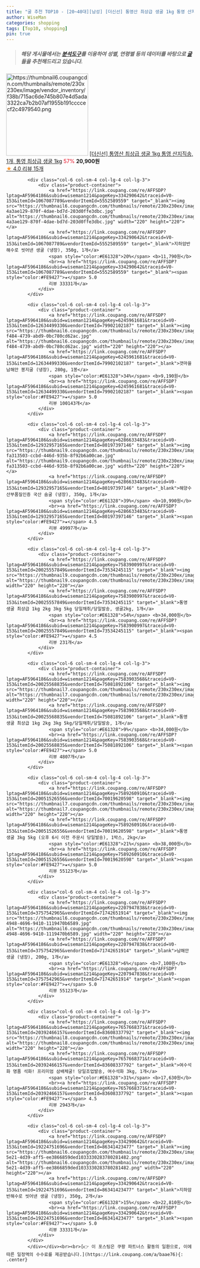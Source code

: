 ```yaml
---
title: "굴 추천 TOP10 - [20~40대][남성] [더신선] 통영산 최상급 생굴 1kg 통영 산지직송, 1개, 통영 최상급 생굴 1kg"
author: WiseMan
categories: shopping
tags: [Top10, shopping]
pin: true
---
```


> ##### 해당 게시물에서는 [**분석도구**](https://itemscout.io/)를 이용하여 **성별**, **연령별** 등의 데이터를 바탕으로 [**굴**](https://link.coupang.com/a/baae76)들을 추천해드리고 있습니다.
<div class="container"><div class="row">
            <div class="col-6 col-sm-4 col-lg-4 col-lg-3">
                <div class="product-container">
                    <a href="https://link.coupang.com/re/AFFSDP?lptag=AF5964186&subid=wiseman1214&pageKey=7737261462&traceid=V0-153&itemId=20807311598&vendorItemId=87876352458" target="_blank"><img src="https://thumbnail6.coupangcdn.com/thumbnails/remote/230x230ex/image/vendor_inventory/f38b/715ac6de745b807e4d5ada3322ca7b2b07af1955b191ccccecf2c4979540.png" alt="https://thumbnail6.coupangcdn.com/thumbnails/remote/230x230ex/image/vendor_inventory/f38b/715ac6de745b807e4d5ada3322ca7b2b07af1955b191ccccecf2c4979540.png" width="220" height="220"></a>
                    <a href="https://link.coupang.com/re/AFFSDP?lptag=AF5964186&subid=wiseman1214&pageKey=7737261462&traceid=V0-153&itemId=20807311598&vendorItemId=87876352458" target="_blank">[더신선] 통영산 최상급 생굴 1kg 통영 산지직송, 1개, 통영 최상급 생굴 1kg</a>
                    <span style="color:#E61328">57%</span> <b>20,900원</b>
                    <br><a href="https://link.coupang.com/re/AFFSDP?lptag=AF5964186&subid=wiseman1214&pageKey=7737261462&traceid=V0-153&itemId=20807311598&vendorItemId=87876352458" target="_blank"><span style="color:#FE9427">★</span> 4.0
                    리뷰 15개</a>
                </div>
            </div>
            
            <div class="col-6 col-sm-4 col-lg-4 col-lg-3">
                <div class="product-container">
                    <a href="https://link.coupang.com/re/AFFSDP?lptag=AF5964186&subid=wiseman1214&pageKey=334290642&traceid=V0-153&itemId=1067087789&vendorItemId=5552589559" target="_blank"><img src="https://thumbnail6.coupangcdn.com/thumbnails/remote/230x230ex/image/retail/images/1148554632180587-4a3ae129-870f-4dae-bd7d-203d0ffe3dbc.jpg" alt="https://thumbnail6.coupangcdn.com/thumbnails/remote/230x230ex/image/retail/images/1148554632180587-4a3ae129-870f-4dae-bd7d-203d0ffe3dbc.jpg" width="220" height="220"></a>
                    <a href="https://link.coupang.com/re/AFFSDP?lptag=AF5964186&subid=wiseman1214&pageKey=334290642&traceid=V0-153&itemId=1067087789&vendorItemId=5552589559" target="_blank">지하암반해수로 씻어낸 생굴 (냉장), 350g, 1개</a>
                    <span style="color:#E61328">20%</span> <b>11,790원</b>
                    <br><a href="https://link.coupang.com/re/AFFSDP?lptag=AF5964186&subid=wiseman1214&pageKey=334290642&traceid=V0-153&itemId=1067087789&vendorItemId=5552589559" target="_blank"><span style="color:#FE9427">★</span> 5.0
                    리뷰 33331개</a>
                </div>
            </div>
            
            <div class="col-6 col-sm-4 col-lg-4 col-lg-3">
                <div class="product-container">
                    <a href="https://link.coupang.com/re/AFFSDP?lptag=AF5964186&subid=wiseman1214&pageKey=6245961681&traceid=V0-153&itemId=12634499330&vendorItemId=79902102187" target="_blank"><img src="https://thumbnail6.coupangcdn.com/thumbnails/remote/230x230ex/image/retail/images/2021/12/20/18/4/91507543-f484-4739-abd9-0bc780cd62ac.jpg" alt="https://thumbnail6.coupangcdn.com/thumbnails/remote/230x230ex/image/retail/images/2021/12/20/18/4/91507543-f484-4739-abd9-0bc780cd62ac.jpg" width="220" height="220"></a>
                    <a href="https://link.coupang.com/re/AFFSDP?lptag=AF5964186&subid=wiseman1214&pageKey=6245961681&traceid=V0-153&itemId=12634499330&vendorItemId=79902102187" target="_blank">갯마을 남해안 봉지굴 (냉장), 280g, 1봉</a>
                    <span style="color:#E61328">34%</span> <b>9,190원</b>
                    <br><a href="https://link.coupang.com/re/AFFSDP?lptag=AF5964186&subid=wiseman1214&pageKey=6245961681&traceid=V0-153&itemId=12634499330&vendorItemId=79902102187" target="_blank"><span style="color:#FE9427">★</span> 5.0
                    리뷰 100143개</a>
                </div>
            </div>
            
            <div class="col-6 col-sm-4 col-lg-4 col-lg-3">
                <div class="product-container">
                    <a href="https://link.coupang.com/re/AFFSDP?lptag=AF5964186&subid=wiseman1214&pageKey=6286633483&traceid=V0-153&itemId=12932957165&vendorItemId=80197397146" target="_blank"><img src="https://thumbnail9.coupangcdn.com/thumbnails/remote/230x230ex/image/retail/images/575389753688611-fa313503-ccbd-446d-935b-8f92b6a00cae.jpg" alt="https://thumbnail9.coupangcdn.com/thumbnails/remote/230x230ex/image/retail/images/575389753688611-fa313503-ccbd-446d-935b-8f92b6a00cae.jpg" width="220" height="220"></a>
                    <a href="https://link.coupang.com/re/AFFSDP?lptag=AF5964186&subid=wiseman1214&pageKey=6286633483&traceid=V0-153&itemId=12932957165&vendorItemId=80197397146" target="_blank">해양수산부품질인증 국산 숨굴 (냉장), 350g, 1개</a>
                    <span style="color:#E61328">39%</span> <b>10,990원</b>
                    <br><a href="https://link.coupang.com/re/AFFSDP?lptag=AF5964186&subid=wiseman1214&pageKey=6286633483&traceid=V0-153&itemId=12932957165&vendorItemId=80197397146" target="_blank"><span style="color:#FE9427">★</span> 4.5
                    리뷰 49997개</a>
                </div>
            </div>
            
            <div class="col-6 col-sm-4 col-lg-4 col-lg-3">
                <div class="product-container">
                    <a href="https://link.coupang.com/re/AFFSDP?lptag=AF5964186&subid=wiseman1214&pageKey=7583900997&traceid=V0-153&itemId=20025557849&vendorItemId=73534245115" target="_blank"><img src="https://thumbnail9.coupangcdn.com/thumbnails/remote/230x230ex/image/vendor_inventory/b000/14b545e3dff9dd742c719feaff3ee222a7d72bcc40971bbdf66351abfd12.jpg" alt="https://thumbnail9.coupangcdn.com/thumbnails/remote/230x230ex/image/vendor_inventory/b000/14b545e3dff9dd742c719feaff3ee222a7d72bcc40971bbdf66351abfd12.jpg" width="220" height="220"></a>
                    <a href="https://link.coupang.com/re/AFFSDP?lptag=AF5964186&subid=wiseman1214&pageKey=7583900997&traceid=V0-153&itemId=20025557849&vendorItemId=73534245115" target="_blank">통영 생굴 최상급 1kg 2kg 3kg 5kg 당일채취/당일발송, 생굴2kg, 1개</a>
                    <span style="color:#E61328">54%</span> <b>34,000원</b>
                    <br><a href="https://link.coupang.com/re/AFFSDP?lptag=AF5964186&subid=wiseman1214&pageKey=7583900997&traceid=V0-153&itemId=20025557849&vendorItemId=73534245115" target="_blank"><span style="color:#FE9427">★</span> 4.5
                    리뷰 231개</a>
                </div>
            </div>
            
            <div class="col-6 col-sm-4 col-lg-4 col-lg-3">
                <div class="product-container">
                    <a href="https://link.coupang.com/re/AFFSDP?lptag=AF5964186&subid=wiseman1214&pageKey=7583903568&traceid=V0-153&itemId=20025568835&vendorItemId=75081892106" target="_blank"><img src="https://thumbnail7.coupangcdn.com/thumbnails/remote/230x230ex/image/vendor_inventory/37d1/73b4fd50b28fe3c9bb60879856cf6c9655a2f5b08b47a0390fbd3fccf363.png" alt="https://thumbnail7.coupangcdn.com/thumbnails/remote/230x230ex/image/vendor_inventory/37d1/73b4fd50b28fe3c9bb60879856cf6c9655a2f5b08b47a0390fbd3fccf363.png" width="220" height="220"></a>
                    <a href="https://link.coupang.com/re/AFFSDP?lptag=AF5964186&subid=wiseman1214&pageKey=7583903568&traceid=V0-153&itemId=20025568835&vendorItemId=75081892106" target="_blank">통영 생굴 최상급 1kg 2kg 3kg 5kg/당일채취/당일발송, 1개</a>
                    <span style="color:#E61328">9%</span> <b>34,000원</b>
                    <br><a href="https://link.coupang.com/re/AFFSDP?lptag=AF5964186&subid=wiseman1214&pageKey=7583903568&traceid=V0-153&itemId=20025568835&vendorItemId=75081892106" target="_blank"><span style="color:#FE9427">★</span> 5.0
                    리뷰 4807개</a>
                </div>
            </div>
            
            <div class="col-6 col-sm-4 col-lg-4 col-lg-3">
                <div class="product-container">
                    <a href="https://link.coupang.com/re/AFFSDP?lptag=AF5964186&subid=wiseman1214&pageKey=7589260910&traceid=V0-153&itemId=20051526556&vendorItemId=70019620598" target="_blank"><img src="https://thumbnail7.coupangcdn.com/thumbnails/remote/230x230ex/image/vendor_inventory/bf80/b451a61dc51b9416ac680434dbc060a3737a086febe6f47a2a79b29df30f.jpg" alt="https://thumbnail7.coupangcdn.com/thumbnails/remote/230x230ex/image/vendor_inventory/bf80/b451a61dc51b9416ac680434dbc060a3737a086febe6f47a2a79b29df30f.jpg" width="220" height="220"></a>
                    <a href="https://link.coupang.com/re/AFFSDP?lptag=AF5964186&subid=wiseman1214&pageKey=7589260910&traceid=V0-153&itemId=20051526556&vendorItemId=70019620598" target="_blank">통영 생굴 3kg 5kg (오후 6시 이전 주문시 당일발송), 1박스, 2kg</a>
                    <span style="color:#E61328">21%</span> <b>38,000원</b>
                    <br><a href="https://link.coupang.com/re/AFFSDP?lptag=AF5964186&subid=wiseman1214&pageKey=7589260910&traceid=V0-153&itemId=20051526556&vendorItemId=70019620598" target="_blank"><span style="color:#FE9427">★</span> 5.0
                    리뷰 55123개</a>
                </div>
            </div>
            
            <div class="col-6 col-sm-4 col-lg-4 col-lg-3">
                <div class="product-container">
                    <a href="https://link.coupang.com/re/AFFSDP?lptag=AF5964186&subid=wiseman1214&pageKey=2207947838&traceid=V0-153&itemId=3757542965&vendorItemId=71742651914" target="_blank"><img src="https://thumbnail6.coupangcdn.com/thumbnails/remote/230x230ex/image/retail/images/2020/10/07/11/9/434a5f1a-4948-4696-9410-1119470b6589.jpg" alt="https://thumbnail6.coupangcdn.com/thumbnails/remote/230x230ex/image/retail/images/2020/10/07/11/9/434a5f1a-4948-4696-9410-1119470b6589.jpg" width="220" height="220"></a>
                    <a href="https://link.coupang.com/re/AFFSDP?lptag=AF5964186&subid=wiseman1214&pageKey=2207947838&traceid=V0-153&itemId=3757542965&vendorItemId=71742651914" target="_blank">남해안 생굴 (냉장), 200g, 1개</a>
                    <span style="color:#E61328">6%</span> <b>7,100원</b>
                    <br><a href="https://link.coupang.com/re/AFFSDP?lptag=AF5964186&subid=wiseman1214&pageKey=2207947838&traceid=V0-153&itemId=3757542965&vendorItemId=71742651914" target="_blank"><span style="color:#FE9427">★</span> 5.0
                    리뷰 55123개</a>
                </div>
            </div>
            
            <div class="col-6 col-sm-4 col-lg-4 col-lg-3">
                <div class="product-container">
                    <a href="https://link.coupang.com/re/AFFSDP?lptag=AF5964186&subid=wiseman1214&pageKey=7657668371&traceid=V0-153&itemId=20392466157&vendorItemId=83608337792" target="_blank"><img src="https://thumbnail8.coupangcdn.com/thumbnails/remote/230x230ex/image/vendor_inventory/df8d/577470eb431e5cd46c0357b5a901c13916f6c1b386647621246f4714f96f.png" alt="https://thumbnail8.coupangcdn.com/thumbnails/remote/230x230ex/image/vendor_inventory/df8d/577470eb431e5cd46c0357b5a901c13916f6c1b386647621246f4714f96f.png" width="220" height="220"></a>
                    <a href="https://link.coupang.com/re/AFFSDP?lptag=AF5964186&subid=wiseman1214&pageKey=7657668371&traceid=V0-153&itemId=20392466157&vendorItemId=83608337792" target="_blank">여수석화 명품 석화! 프리미엄 삼배체굴! 당일조업발송, 여수석화 3kg, 1개</a>
                    <span style="color:#E61328">31%</span> <b>17,630원</b>
                    <br><a href="https://link.coupang.com/re/AFFSDP?lptag=AF5964186&subid=wiseman1214&pageKey=7657668371&traceid=V0-153&itemId=20392466157&vendorItemId=83608337792" target="_blank"><span style="color:#FE9427">★</span> 4.5
                    리뷰 2943개</a>
                </div>
            </div>
            
            <div class="col-6 col-sm-4 col-lg-4 col-lg-3">
                <div class="product-container">
                    <a href="https://link.coupang.com/re/AFFSDP?lptag=AF5964186&subid=wiseman1214&pageKey=334290642&traceid=V0-153&itemId=19224751696&vendorItemId=86341423477" target="_blank"><img src="https://thumbnail6.coupangcdn.com/thumbnails/remote/230x230ex/image/retail/images/10eb543d-5e21-4d39-aff5-ee3866859ded1033330283780281482.png" alt="https://thumbnail6.coupangcdn.com/thumbnails/remote/230x230ex/image/retail/images/10eb543d-5e21-4d39-aff5-ee3866859ded1033330283780281482.png" width="220" height="220"></a>
                    <a href="https://link.coupang.com/re/AFFSDP?lptag=AF5964186&subid=wiseman1214&pageKey=334290642&traceid=V0-153&itemId=19224751696&vendorItemId=86341423477" target="_blank">지하암반해수로 씻어낸 생굴 (냉장), 350g, 2개</a>
                    <span style="color:#E61328">15%</span> <b>22,810원</b>
                    <br><a href="https://link.coupang.com/re/AFFSDP?lptag=AF5964186&subid=wiseman1214&pageKey=334290642&traceid=V0-153&itemId=19224751696&vendorItemId=86341423477" target="_blank"><span style="color:#FE9427">★</span> 5.0
                    리뷰 33331개</a>
                </div>
            </div>
            </div></div><br><br>[👉 이 포스팅은 쿠팡 파트너스 활동의 일환으로, 이에 따른 일정액의 수수료를 제공받습니다.](https://link.coupang.com/a/baae76){: .center}